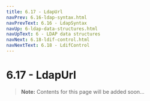 ```yaml
---
title: 6.17 - LdapUrl
navPrev: 6.16-ldap-syntax.html
navPrevText: 6.16 - LdapSyntax
navUp: 6-ldap-data-structures.html
navUpText: 6 - LDAP data structures
navNext: 6.18-ldif-control.html
navNextText: 6.18 - LdifControl
---
```


# 6.17 - LdapUrl

>**Note:** Contents for this page will be added soon...
